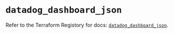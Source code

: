 # `datadog_dashboard_json`

Refer to the Terraform Registory for docs: [`datadog_dashboard_json`](https://registry.terraform.io/providers/datadog/datadog/3.31.0/docs/resources/dashboard_json).

